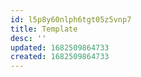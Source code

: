 ```yaml
---
id: l5p8y60nlph6tgt05z5vnp7
title: Template
desc: ''
updated: 1682509864733
created: 1682509864733
---
```

